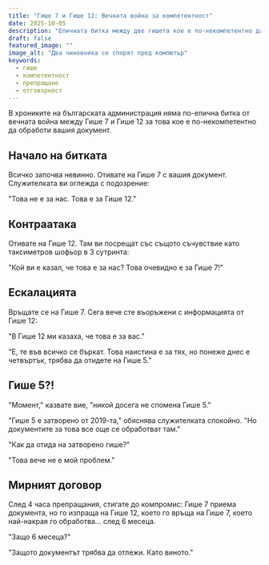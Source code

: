 ```yaml
---
title: "Гише 7 и Гише 12: Вечната война за компетентност"
date: 2025-10-05
description: "Епичната битка между две гишета кое е по-некомпетентно да обработи вашия документ"
draft: false
featured_image: ""
image_alt: "Два чиновника се спорят пред компютър"
keywords:
  - гише
  - компетентност
  - препращане
  - отговорност
---
```


В хрониките на българската администрация няма по-епична битка от вечната война между Гише 7 и Гише 12 за това кое е по-некомпетентно да обработи вашия документ.

## Начало на битката

Всичко започва невинно. Отивате на Гише 7 с вашия документ. Служителката ви оглежда с подозрение:

"Това не е за нас. Това е за Гише 12."

## Контраатака

Отивате на Гише 12. Там ви посрещат със същото съчувствие като таксиметров шофьор в 3 сутринта:

"Кой ви е казал, че това е за нас? Това очевидно е за Гише 7!"

## Ескалацията

Връщате се на Гише 7. Сега вече сте въоръжени с информацията от Гише 12:

"В Гише 12 ми казаха, че това е за вас."

"Е, те във всичко се бъркат. Това наистина е за тях, но понеже днес е четвъртък, трябва да отидете на Гише 5."

## Гише 5?!

"Момент," казвате вие, "никой досега не спомена Гише 5."

"Гише 5 е затворено от 2019-та," обяснява служителката спокойно. "Но документите за това все още се обработват там."

"Как да отида на затворено гише?"

"Това вече не е мой проблем."

## Мирният договор

След 4 часа препращания, стигате до компромис: Гише 7 приема документа, но го изпраща на Гише 12, което го връща на Гише 7, което най-накрая го обработва... след 6 месеца.

"Защо 6 месеца?"

"Защото документът трябва да отлежи. Като виното."
